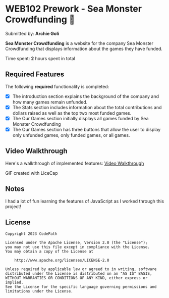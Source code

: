 # WEB102 Prework - Sea Monster Crowdfunding 🦑

Submitted by: **Archie Goli**

**Sea Monster Crowdfunding** is a website for the company Sea Monster Crowdfunding that displays information about the games they have funded.

Time spent: **2** hours spent in total

## Required Features

The following **required** functionality is completed:

* [x] The introduction section explains the background of the company and how many games remain unfunded.
* [x] The Stats section includes information about the total contributions and dollars raised as well as the top two most funded games.
* [x] The Our Games section initially displays all games funded by Sea Monster Crowdfunding
* [x] The Our Games section has three buttons that allow the user to display only unfunded games, only funded games, or all games.

## Video Walkthrough

Here's a walkthrough of implemented features: <a href="https://drive.google.com/file/d/16A-O6w0bRgFwa7yrVLRcbxAQqw2l2cyi/view?usp=sharing">Video Walkthrough</a>

GIF created with LiceCap

## Notes

I had a lot of fun learning the features of JavaScript as I worked through this project!

## License

    Copyright 2023 CodePath

    Licensed under the Apache License, Version 2.0 (the "License");
    you may not use this file except in compliance with the License.
    You may obtain a copy of the License at

        http://www.apache.org/licenses/LICENSE-2.0

    Unless required by applicable law or agreed to in writing, software
    distributed under the License is distributed on an "AS IS" BASIS,
    WITHOUT WARRANTIES OR CONDITIONS OF ANY KIND, either express or implied.
    See the License for the specific language governing permissions and
    limitations under the License.
